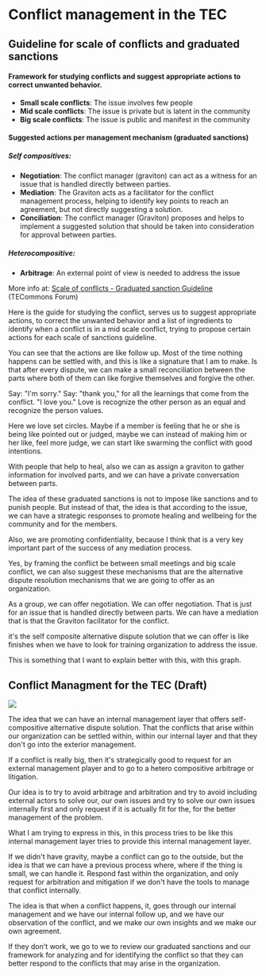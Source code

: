 # Conflict management in the TEC

## Guideline for scale of conflicts and graduated sanctions

#### Framework for studying conflicts and suggest appropriate actions to correct unwanted behavior.
* **Small scale conflicts**: The issue involves few people
* **Mid scale conflicts**: The issue is private but is latent in the community
* **Big scale conflicts**: The issue is public and manifest in the community

#### Suggested actions per management mechanism (graduated sanctions)
##### Self compositives:
* **Negotiation**: The conflict manager (graviton) can act as a witness for an issue that is handled directly between parties.
* **Mediation**: The Graviton acts as a facilitator for the conflict management process, helping to identify key points to reach an agreement, but not directly suggesting a solution.
* **Conciliation**: The conflict manager (Graviton) proposes and helps to implement a suggested solution that should be taken into consideration for approval between parties.

##### Heterocompositive:
* **Arbitrage**: An external point of view is needed to address the issue

More info at: [Scale of conflicts - Graduated sanction Guideline](https://forum.tecommons.org/t/scale-of-conflicts-graduated-sanction-guideline/234) (TECommons Forum)

Here is the guide for studying the conflict, serves us to suggest appropriate actions, to correct the unwanted behavior and a list of ingredients to identify when a conflict is in a mid scale conflict, trying to propose certain actions for each scale of sanctions guideline. 

You can see that the actions are like follow up. Most of the time nothing happens can be settled with, and this is like a signature that I am to make. Is that after every dispute, we can make a small reconciliation between the parts where both of them can like forgive themselves and forgive the other.

Say: "I'm sorry." Say: "thank you," for all the learnings that come from the conflict. "I love you." Love is recognize the other person as an equal and recognize the person values. 

Here we love set circles. Maybe if a member is feeling that he or she is being like pointed out or judged, maybe we can instead of making him or her like, feel more judge, we can start like swarming the conflict with good intentions. 

With people that help to heal, also we can as assign a graviton to gather information for involved parts, and we can have a private conversation between parts.  

The idea of these graduated sanctions is not to impose like sanctions and to punish people. But instead of that, the idea is that according to the issue, we can have a strategic responses to promote healing and wellbeing for the community and for the members. 

Also, we are promoting confidentiality, because I think that is a very key important part of the success of any mediation process. 

Yes, by framing the conflict be between small meetings and big scale conflict, we can also suggest these mechanisms that are the alternative dispute resolution mechanisms that we are going to offer as an organization.

As a group, we can offer negotiation. We can offer negotiation. That is just for an issue that is handled directly between parts. We can have a mediation that is that the Graviton facilitator for the conflict. 

it's the self composite alternative dispute solution that we can offer is like finishes when we have to look for training organization to address the issue. 

This is something that I want to explain better with this, with this graph. 

## Conflict Managment for the TEC (Draft)

![](https://i.imgur.com/vXdvm2U.png)

The idea that we can have an internal management layer that offers self-compositive alternative dispute solution. That the conflicts that arise within our organization can be settled within, within our internal layer and that they don't go into the exterior management. 

If a conflict is really big, then it's strategically good to request for an external management player and to go to a hetero compositive arbitrage or litigation. 

Our idea is to try to avoid arbitrage and arbitration and try to avoid including external actors to solve our, our own issues and try to solve our own issues internally first and only request if it is actually fit for the, for the better management of the problem. 

What I am trying to express in this, in this process tries to be like this internal management layer tries to provide this internal management layer. 

If we didn't have gravity, maybe a conflict can go to the outside, but the idea is that we can have a previous process where, where if the thing is small, we can handle it. Respond fast within the organization, and only request for arbitration and mitigation if we don't have the tools to manage that conflict internally. 

The idea is that when a conflict happens, it, goes through our internal management and we have our internal follow up, and we have our observation of the conflict, and we make our own insights and we make our own agreement. 

If they don't work, we go to we to review our graduated sanctions and our framework for analyzing and for identifying the conflict so that they can better respond to the conflicts that may arise in the organization.  
